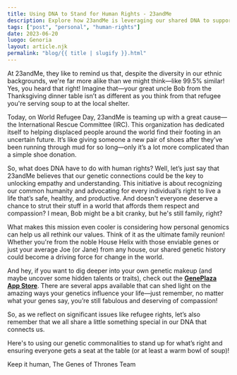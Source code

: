 ```yaml
---
title: Using DNA to Stand for Human Rights - 23andMe
description: Explore how 23andMe is leveraging our shared DNA to support human rights and support displaced people.
tags: ["post", "personal", "human-rights"]
date: 2023-06-20
luogo: Genoria
layout: article.njk
permalink: "blog/{{ title | slugify }}.html"
---
```


At 23andMe, they like to remind us that, despite the diversity in our ethnic backgrounds, we're far more alike than we might think—like 99.5% similar! Yes, you heard that right! Imagine that—your great uncle Bob from the Thanksgiving dinner table isn’t as different as you think from that refugee you're serving soup to at the local shelter.

Today, on World Refugee Day, 23andMe is teaming up with a great cause—the International Rescue Committee (IRC). This organization has dedicated itself to helping displaced people around the world find their footing in an uncertain future. It’s like giving someone a new pair of shoes after they’ve been running through mud for so long—only it’s a lot more complicated than a simple shoe donation.

So, what does DNA have to do with human rights? Well, let’s just say that 23andMe believes that our genetic connections could be the key to unlocking empathy and understanding. This initiative is about recognizing our common humanity and advocating for every individual’s right to live a life that’s safe, healthy, and productive. And doesn't everyone deserve a chance to strut their stuff in a world that affords them respect and compassion? I mean, Bob might be a bit cranky, but he's still family, right?

What makes this mission even cooler is considering how personal genomics can help us all rethink our values. Think of it as the ultimate family reunion! Whether you're from the noble House Helix with those enviable genes or just your average Joe (or Jane) from any house, our shared genetic history could become a driving force for change in the world.

And hey, if you want to dig deeper into your own genetic makeup (and maybe uncover some hidden talents or traits), check out the **[GenePlaza App Store](https://www.GenePlaza.com/app-store)**. There are several apps available that can shed light on the amazing ways your genetics influence your life—just remember, no matter what your genes say, you’re still fabulous and deserving of compassion!

So, as we reflect on significant issues like refugee rights, let’s also remember that we all share a little something special in our DNA that connects us. 

Here's to using our genetic commonalities to stand up for what’s right and ensuring everyone gets a seat at the table (or at least a warm bowl of soup)!

Keep it human,
The Genes of Thrones Team